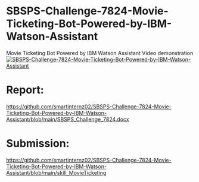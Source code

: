 # SBSPS-Challenge-7824-Movie-Ticketing-Bot-Powered-by-IBM-Watson-Assistant
Movie Ticketing Bot Powered by IBM Watson Assistant
Video demonstration
[![SBSPS-Challenge-7824-Movie-Ticketing-Bot-Powered-by-IBM-Watson-Assistant](https://img.youtube.com/vi/https://youtu.be/gnV25vJN2xs)](https://www.youtube.com/watch?v=gnV25vJN2xs)
# Report:
https://github.com/smartinternz02/SBSPS-Challenge-7824-Movie-Ticketing-Bot-Powered-by-IBM-Watson-Assistant/blob/main/SBSPS_Challenge_7824.docx
# Submission:
https://github.com/smartinternz02/SBSPS-Challenge-7824-Movie-Ticketing-Bot-Powered-by-IBM-Watson-Assistant/blob/main/skill_MovieTicketing
